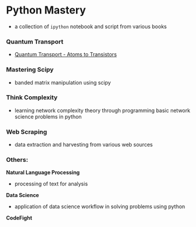 # Python Mastery 

- a collection of `ipython` notebook and script from various books



### Quantum Transport

- [Quantum Transport - Atoms to Transistors](<https://sinbad989.github.io/bookreading/qtdatta.html>)

### Mastering Scipy

- banded matrix manipulation using scipy

### Think Complexity

- learning network complexity theory through programming basic network science problems in python

### Web Scraping

- data extraction and harvesting from various web sources



### Others: 

**Natural Language Processing**

- processing of text for analysis

**Data Science**

- application of data science workflow in solving problems using python

**CodeFight**

